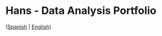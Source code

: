 # Hans - Data Analysis Portfolio 
([Spanish](https://github.com/HansAllTech/Hans_Data_Analysis_Portfolio/blob/main/Proyectos.md#tabla-de-contenido-es--en) | [English](https://github.com/HansAllTech/Hans_Data_Analysis_Portfolio/blob/main/Projects.md#table-of-content-es--en))                      
                                                           
                                                                                                                                                                                                        
                                                          
                                                                    
                                       
                         
                        
              
     
            
       
   
 
 
 
